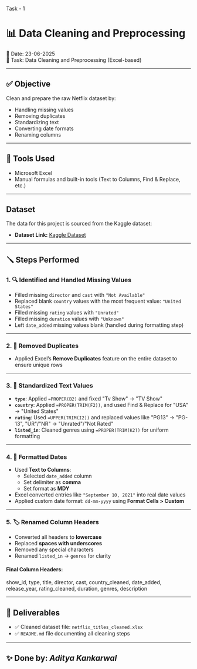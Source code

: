 Task - 1
# 📊 Data Cleaning and Preprocessing

📅 Date: 23-06-2025  
📂 Task: Data Cleaning and Preprocessing (Excel-based)  


---

## ✅ Objective
Clean and prepare the raw Netflix dataset by:
- Handling missing values
- Removing duplicates
- Standardizing text
- Converting date formats
- Renaming columns

---

## 🔧 Tools Used
- Microsoft Excel  
- Manual formulas and built-in tools (Text to Columns, Find & Replace, etc.)

---

## Dataset

The data for this project is sourced from the Kaggle dataset:

- **Dataset Link:** [Kaggle Dataset](https://www.kaggle.com/datasets/shivamb/netflix-shows?resource=download)

---

## 🪛 Steps Performed

### 1. 🔍 Identified and Handled Missing Values
- Filled missing `director` and `cast` with `"Not Available"`
- Replaced blank `country` values with the most frequent value: `"United States"`
- Filled missing `rating` values with `"Unrated"`
- Filled missing `duration` values with `"Unknown"`
- Left `date_added` missing values blank (handled during formatting step)

---

### 2. 🔁 Removed Duplicates
- Applied Excel’s **Remove Duplicates** feature on the entire dataset to ensure unique rows

---

### 3. 🧼 Standardized Text Values
- **`type`**: Applied `=PROPER(B2)` and fixed "Tv Show" → "TV Show"
- **`country`**: Applied `=PROPER(TRIM(F2))`, and used Find & Replace for "USA" → "United States"
- **`rating`**: Used `=UPPER(TRIM(I2))` and replaced values like "PG13" → "PG-13", "UR"/"NR" → "Unrated"/"Not Rated"
- **`listed_in`**: Cleaned genres using `=PROPER(TRIM(K2))` for uniform formatting

---

### 4. 📅 Formatted Dates
- Used **Text to Columns**:
  - Selected `date_added` column
  - Set delimiter as **comma**
  - Set format as **MDY**
- Excel converted entries like `"September 10, 2021"` into real date values
- Applied custom date format: `dd-mm-yyyy` using **Format Cells > Custom**

---

### 5. 🏷️ Renamed Column Headers
- Converted all headers to **lowercase**
- Replaced **spaces with underscores**
- Removed any special characters
- Renamed `listed_in` → `genres` for clarity

#### Final Column Headers:
show_id, type, title, director, cast, country_cleaned, date_added, release_year, rating_cleaned, duration, genres, description


---

## 📁 Deliverables
- ✅ Cleaned dataset file: `netflix_titles_cleaned.xlsx`
- ✅ `README.md` file documenting all cleaning steps

---

## ✨ Done by: *Aditya Kankarwal*

